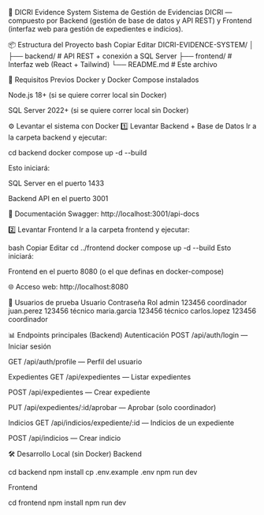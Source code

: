 📂 DICRI Evidence System
Sistema de Gestión de Evidencias DICRI — compuesto por Backend (gestión de base de datos y API REST) y Frontend (interfaz web para gestión de expedientes e indicios).

📦 Estructura del Proyecto
bash
Copiar
Editar
DICRI-EVIDENCE-SYSTEM/
│
├── backend/     # API REST + conexión a SQL Server
├── frontend/    # Interfaz web (React + Tailwind)
└── README.md    # Este archivo

🚀 Requisitos Previos
Docker y Docker Compose instalados

Node.js 18+ (si se quiere correr local sin Docker)

SQL Server 2022+ (si se quiere correr local sin Docker)

⚙️ Levantar el sistema con Docker
1️⃣ Levantar Backend + Base de Datos
Ir a la carpeta backend y ejecutar:


cd backend
docker compose up -d --build

Esto iniciará:

SQL Server en el puerto 1433

Backend API en el puerto 3001

📄 Documentación Swagger:
http://localhost:3001/api-docs

2️⃣ Levantar Frontend
Ir a la carpeta frontend y ejecutar:

bash
Copiar
Editar
cd ../frontend
docker compose up -d --build
Esto iniciará:

Frontend en el puerto 8080 (o el que definas en docker-compose)

🌐 Acceso web:
http://localhost:8080

🔑 Usuarios de prueba
Usuario	Contraseña	Rol
admin	123456	coordinador
juan.perez	123456	técnico
maria.garcia	123456	técnico
carlos.lopez	123456	coordinador

📊 Endpoints principales (Backend)
Autenticación
POST /api/auth/login — Iniciar sesión

GET /api/auth/profile — Perfil del usuario

Expedientes
GET /api/expedientes — Listar expedientes

POST /api/expedientes — Crear expediente

PUT /api/expedientes/:id/aprobar — Aprobar (solo coordinador)

Indicios
GET /api/indicios/expediente/:id — Indicios de un expediente

POST /api/indicios — Crear indicio

🛠 Desarrollo Local (sin Docker)
Backend


cd backend
npm install
cp .env.example .env
npm run dev

Frontend

cd frontend
npm install
npm run dev